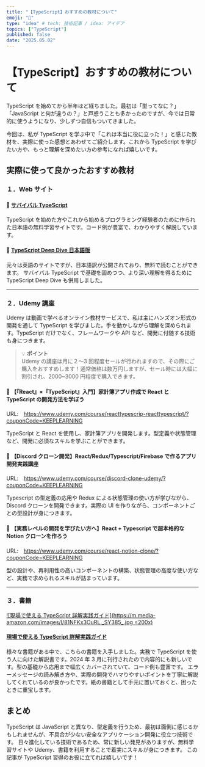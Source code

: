 ```yaml
---
title: "【TypeScript】おすすめの教材について"
emoji: "🦖"
type: "idea" # tech: 技術記事 / idea: アイデア
topics: ["TypeScript"]
published: false
date: "2025.05.02"
---
```


# 【TypeScript】おすすめの教材について

TypeScript を始めてから半年ほど経ちました。最初は「型ってなに？」「JavaScript と何が違うの？」と戸惑うことも多かったのですが、今では日常的に使うようになり、少しずつ自信もついてきました。

今回は、私が TypeScript を学ぶ中で「これは本当に役に立った！」と感じた教材を、実際に使った感想とあわせてご紹介します。これから TypeScript を学びたい方や、もっと理解を深めたい方の参考になれば嬉しいです。

## 実際に使って良かったおすすめ教材

### １．Web サイト

#### 🔹 [サバイバル TypeScript](https://typescriptbook.jp/)

TypeScript を始めた方やこれから始めるプログラミング経験者のために作られた日本語の無料学習サイトです。コード例が豊富で、わかりやすく解説しています。

#### 🔹 [TypeScript Deep Dive 日本語版](https://typescript-jp.gitbook.io/deep-dive/)

元々は英語のサイトですが、日本語訳が公開されており、無料で読むことができます。
サバイバル TypeScript で基礎を固めつつ、より深い理解を得るために TypeScript Deep Dive も併用しました。

---

### ２．Udemy 講座

Udemy は動画で学べるオンライン教材サービスで、私は主にハンズオン形式の開発を通して TypeScript を学びました。手を動かしながら理解を深められます。TypeScript だけでなく、フレームワークや API など、開発に付随する技術も身につきます。

> 💡 **ポイント**  
> Udemy の講座は月に２〜3 回程度セールが行われますので、その際にご購入をおすすめします！通常価格は数万円しますが、セール時には大幅に割引され、2000~3000 円程度で購入できます。

#### 📘 【『React』×『TypeScript』入門】家計簿アプリ作成で React と TypeScript の開発方法を学ぼう

URL:　https://www.udemy.com/course/reacttypescrip-reacttypescript/?couponCode=KEEPLEARNING

TypeScript と React を使用し、家計簿アプリを開発します。型定義や状態管理など、開発に必須なスキルを学ぶことができます。

#### 📘 【Discord クローン開発】React/Redux/Typescript/Firebase で作るアプリ開発実践講座

URL:　https://www.udemy.com/course/discord-clone-udemy/?couponCode=KEEPLEARNING

Typescript の型定義の応用や Redux による状態管理の使い方が学びながら、Discord クローンを開発できます。実際の UI を作りながら、コンポーネントごとの型設計が身につきます。

#### 📘 【実務レベルの開発を学びたい方へ】React + Typescript で超本格的な Notion クローンを作ろう

URL:　https://www.udemy.com/course/react-notion-clone/?couponCode=KEEPLEARNING

型の設計や、再利用性の高いコンポーネントの構築、状態管理の高度な使い方など、実務で求められるスキルが詰まっています。

---

### ３．書籍

[![現場で使える TypeScript 詳解実践ガイド](https://m.media-amazon.com/images/I/81NFKx3OuRL._SY385_.jpg =200x)](https://www.amazon.co.jp/-/en/%E8%8F%85%E5%8E%9F%E6%B5%A9%E4%B9%8B-ebook/dp/B0CVRS45D7#averageCustomerReviewsAnchor)

#### [現場で使える TypeScript 詳解実践ガイド](https://www.amazon.co.jp/-/en/%E8%8F%85%E5%8E%9F%E6%B5%A9%E4%B9%8B-ebook/dp/B0CVRS45D7#averageCustomerReviewsAnchor)

様々な書籍がある中で、こちらの書籍を入手しました。実務で TypeScript を使う人に向けた解説書です。2024 年 3 月に刊行されたので内容的にも新しいです。型の基礎から応用まで幅広くカバーされていて、コード例も豊富です。
エラーメッセージの読み解き方や、実際の開発でハマりやすいポイントを丁寧に解説してくれているのが良かったです。紙の書籍として手元に置いておくと、困ったときに重宝します。

## まとめ

TypeScript は JavaScript と異なり、型定義を行うため、最初は面倒に感じるかもしれませんが、不具合が少ない安全なアプリケーション開発に役立つ技術です。
日々進化している技術であるため、常に新しい発見がありますが、無料学習サイトや Udemy、書籍を利用することで着実にスキルが身につきます。
この記事が TypeScript 習得のお役に立てれば嬉しいです！
